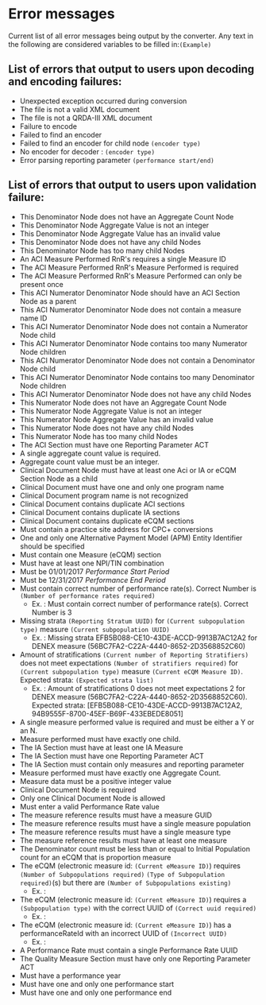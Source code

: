 # Error messages
Current list of all error messages being output by the converter.
Any text in the following are considered variables to be filled in:`(Example)`

## List of errors that output to users upon decoding and encoding failures:
* Unexpected exception occurred during conversion
* The file is not a valid XML document
* The file is not a QRDA-III XML document
* Failure to encode
* Failed to find an encoder
* Failed to find an encoder for child node `(encoder type)`
* No encoder for decoder : `(encoder type)`
* Error parsing reporting parameter `(performance start/end)`

## List of errors that output to users upon validation failure:
* This Denominator Node does not have an Aggregate Count Node
* This Denominator Node Aggregate Value is not an integer
* This Denominator Node Aggregate Value has an invalid value
* This Denominator Node does not have any child Nodes
* This Denominator Node has too many child Nodes
* An ACI Measure Performed RnR's requires a single Measure ID
* The ACI Measure Performed RnR's Measure Performed is required
* The ACI Measure Performed RnR's Measure Performed can only be present once
* This ACI Numerator Denominator Node should have an ACI Section Node as a parent
* This ACI Numerator Denominator Node does not contain a measure name ID
* This ACI Numerator Denominator Node does not contain a Numerator Node child
* This ACI Numerator Denominator Node contains too many Numerator Node children
* This ACI Numerator Denominator Node does not contain a Denominator Node child
* This ACI Numerator Denominator Node contains too many Denominator Node children
* This ACI Numerator Denominator Node does not have any child Nodes
* This Numerator Node does not have an Aggregate Count Node
* This Numerator Node Aggregate Value is not an integer
* This Numerator Node Aggregate Value has an invalid value
* This Numerator Node does not have any child Nodes
* This Numerator Node has too many child Nodes
* The ACI Section must have one Reporting Parameter ACT
* A single aggregate count value is required.
* Aggregate count value must be an integer.
* Clinical Document Node must have at least one Aci or IA or eCQM Section Node as a child
* Clinical Document must have one and only one program name
* Clinical Document program name is not recognized
* Clinical Document contains duplicate ACI sections
* Clinical Document contains duplicate IA sections
* Clinical Document contains duplicate eCQM sections
* Must contain a practice site address for CPC+ conversions
* One and only one Alternative Payment Model (APM) Entity Identifier should be specified
* Must contain one Measure (eCQM) section
* Must have at least one NPI/TIN combination
* Must be 01/01/2017 _Performance Start Period_
* Must be 12/31/2017 _Performance End Period_
* Must contain correct number of performance rate(s). Correct Number is `(Number of performance rates required)`
	* Ex. : Must contain correct number of performance rate(s). Correct Number is 3
* Missing strata `(Reporting Stratum UUID)` for `(Current subpopulation type)` measure `(Current subpopulation UUID)`
	* Ex. : Missing strata EFB5B088-CE10-43DE-ACCD-9913B7AC12A2 for DENEX measure (56BC7FA2-C22A-4440-8652-2D3568852C60) 
* Amount of stratifications `(Current number of Reporting Stratifiers)` does not meet expectations `(Number of stratifiers required)`
for `(Current subpopulation type)` measure `(Current eCQM Measure ID)`. Expected strata: `(Expected strata list)`
	* Ex. : Amount of stratifications 0 does not meet expectations 2 for DENEX measure (56BC7FA2-C22A-4440-8652-2D3568852C60). Expected strata: \[EFB5B088-CE10-43DE-ACCD-9913B7AC12A2, 94B9555F-8700-45EF-B69F-433EBEDE8051\]
* A single measure performed value is required and must be either a Y or an N.
* Measure performed must have exactly one child.
* The IA Section must have at least one IA Measure
* The IA Section must have one Reporting Parameter ACT
* The IA Section must contain only measures and reporting parameter
* Measure performed must have exactly one Aggregate Count.
* Measure data must be a positive integer value
* Clinical Document Node is required
* Only one Clinical Document Node is allowed
* Must enter a valid Performance Rate value
* The measure reference results must have a measure GUID
* The measure reference results must have a single measure population
* The measure reference results must have a single measure type
* The measure reference results must have at least one measure
* The Denominator count must be less than or equal to Initial Population count 
for an eCQM that is proportion measure
* The eCQM (electronic measure id: `(Current eMeasure ID)`) requires `(Number of Subpopulations required)` `(Type of Subpopulation required)`(s) but there are `(Number of Subpopulations existing)`
	* Ex. :
* The eCQM (electronic measure id: `(Current eMeasure ID)`) requires a `(Subpopulation type)` with the correct UUID of `(Correct uuid required)`
	* Ex. :
* The eCQM (electronic measure id: `(Current eMeasure ID)`) has a performanceRateId with an incorrect UUID of `(Incorrect UUID)`
	* Ex. :
* A Performance Rate must contain a single Performance Rate UUID
* The Quality Measure Section must have only one Reporting Parameter ACT
* Must have a performance year
* Must have one and only one performance start
* Must have one and only one performance end
